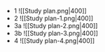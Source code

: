 - 1
![[Study plan.png|400]]
- 2
![[Study plan-1.png|400]]
- 3a
![[Study plan-2.png|400]]
- 3b
![[Study plan-3.png|400]]
- 4
![[Study plan-4.png|400]]
